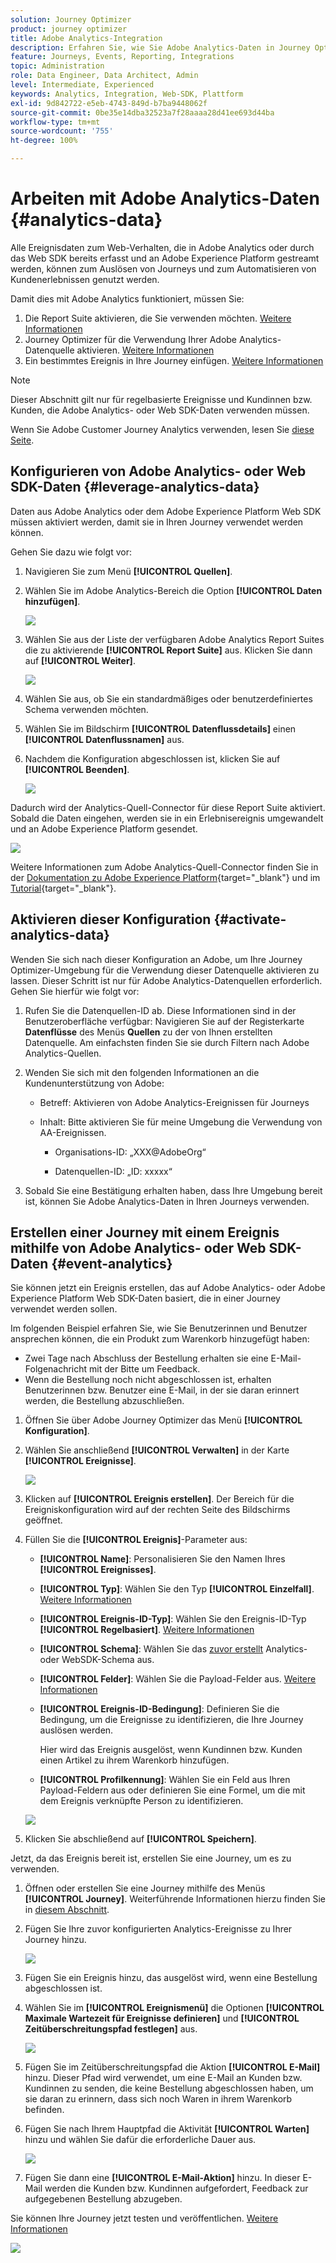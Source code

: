 ```yaml
---
solution: Journey Optimizer
product: journey optimizer
title: Adobe Analytics-Integration
description: Erfahren Sie, wie Sie Adobe Analytics-Daten in Journey Optimizer nutzen.
feature: Journeys, Events, Reporting, Integrations
topic: Administration
role: Data Engineer, Data Architect, Admin
level: Intermediate, Experienced
keywords: Analytics, Integration, Web-SDK, Plattform
exl-id: 9d842722-e5eb-4743-849d-b7ba9448062f
source-git-commit: 0be35e14dba32523a7f28aaaa28d41ee693d44ba
workflow-type: tm+mt
source-wordcount: '755'
ht-degree: 100%

---
```


# Arbeiten mit Adobe Analytics-Daten {#analytics-data}

Alle Ereignisdaten zum Web-Verhalten, die in Adobe Analytics oder durch das Web SDK bereits erfasst und an Adobe Experience Platform gestreamt werden, können zum Auslösen von Journeys und zum Automatisieren von Kundenerlebnissen genutzt werden.

Damit dies mit Adobe Analytics funktioniert, müssen Sie:

1. Die Report Suite aktivieren, die Sie verwenden möchten. [Weitere Informationen](#leverage-analytics-data)
1. Journey Optimizer für die Verwendung Ihrer Adobe Analytics-Datenquelle aktivieren. [Weitere Informationen](#activate-analytics-data)
1. Ein bestimmtes Ereignis in Ihre Journey einfügen. [Weitere Informationen](#event-analytic)

>[!NOTE]
>
>Dieser Abschnitt gilt nur für regelbasierte Ereignisse und Kundinnen bzw. Kunden, die Adobe Analytics- oder Web SDK-Daten verwenden müssen.
> 
>Wenn Sie Adobe Customer Journey Analytics verwenden, lesen Sie [diese Seite](../reports/cja-ajo.md).
>

## Konfigurieren von Adobe Analytics- oder Web SDK-Daten {#leverage-analytics-data}

Daten aus Adobe Analytics oder dem Adobe Experience Platform Web SDK müssen aktiviert werden, damit sie in Ihren Journey verwendet werden können.

Gehen Sie dazu wie folgt vor:

1. Navigieren Sie zum Menü **[!UICONTROL Quellen]**.

1. Wählen Sie im Adobe Analytics-Bereich die Option **[!UICONTROL Daten hinzufügen]**.

   ![](assets/ajo-aa_1.png)

1. Wählen Sie aus der Liste der verfügbaren Adobe Analytics Report Suites die zu aktivierende **[!UICONTROL Report Suite]** aus. Klicken Sie dann auf **[!UICONTROL Weiter]**.

   ![](assets/ajo-aa_2.png)

1. Wählen Sie aus, ob Sie ein standardmäßiges oder benutzerdefiniertes Schema verwenden möchten.

1. Wählen Sie im Bildschirm **[!UICONTROL Datenflussdetails]** einen **[!UICONTROL Datenflussnamen]** aus.

1. Nachdem die Konfiguration abgeschlossen ist, klicken Sie auf **[!UICONTROL Beenden]**.

   ![](assets/ajo-aa_3.png)

Dadurch wird der Analytics-Quell-Connector für diese Report Suite aktiviert. Sobald die Daten eingehen, werden sie in ein Erlebnisereignis umgewandelt und an Adobe Experience Platform gesendet.

![](assets/ajo-aa_4.png)

Weitere Informationen zum Adobe Analytics-Quell-Connector finden Sie in der [Dokumentation zu Adobe Experience Platform](https://experienceleague.adobe.com/docs/experience-platform/sources/connectors/adobe-applications/analytics.html?lang=de){target="_blank"} und im [Tutorial](https://experienceleague.adobe.com/docs/experience-platform/sources/ui-tutorials/create/adobe-applications/analytics.html?lang=de){target="_blank"}.

## Aktivieren dieser Konfiguration {#activate-analytics-data}

Wenden Sie sich nach dieser Konfiguration an Adobe, um Ihre Journey Optimizer-Umgebung für die Verwendung dieser Datenquelle aktivieren zu lassen. Dieser Schritt ist nur für Adobe Analytics-Datenquellen erforderlich. Gehen Sie hierfür wie folgt vor:

1. Rufen Sie die Datenquellen-ID ab. Diese Informationen sind in der Benutzeroberfläche verfügbar: Navigieren Sie auf der Registerkarte **Datenflüsse** des Menüs **Quellen** zu der von Ihnen erstellten Datenquelle. Am einfachsten finden Sie sie durch Filtern nach Adobe Analytics-Quellen.
1. Wenden Sie sich mit den folgenden Informationen an die Kundenunterstützung von Adobe:

   * Betreff: Aktivieren von Adobe Analytics-Ereignissen für Journeys

   * Inhalt: Bitte aktivieren Sie für meine Umgebung die Verwendung von AA-Ereignissen.

      * Organisations-ID: „XXX@AdobeOrg“

      * Datenquellen-ID: „ID: xxxxx“

1. Sobald Sie eine Bestätigung erhalten haben, dass Ihre Umgebung bereit ist, können Sie Adobe Analytics-Daten in Ihren Journeys verwenden.

## Erstellen einer Journey mit einem Ereignis mithilfe von Adobe Analytics- oder Web SDK-Daten {#event-analytics}

Sie können jetzt ein Ereignis erstellen, das auf Adobe Analytics- oder Adobe Experience Platform Web SDK-Daten basiert, die in einer Journey verwendet werden sollen.

Im folgenden Beispiel erfahren Sie, wie Sie Benutzerinnen und Benutzer ansprechen können, die ein Produkt zum Warenkorb hinzugefügt haben:

* Zwei Tage nach Abschluss der Bestellung erhalten sie eine E-Mail-Folgenachricht mit der Bitte um Feedback.
* Wenn die Bestellung noch nicht abgeschlossen ist, erhalten Benutzerinnen bzw. Benutzer eine E-Mail, in der sie daran erinnert werden, die Bestellung abzuschließen.

1. Öffnen Sie über Adobe Journey Optimizer das Menü **[!UICONTROL Konfiguration]**.

1. Wählen Sie anschließend **[!UICONTROL Verwalten]** in der Karte **[!UICONTROL Ereignisse]**.

   ![](assets/ajo-aa_5.png)

1. Klicken auf **[!UICONTROL Ereignis erstellen]**. Der Bereich für die Ereigniskonfiguration wird auf der rechten Seite des Bildschirms geöffnet.

1. Füllen Sie die **[!UICONTROL Ereignis]**-Parameter aus:

   * **[!UICONTROL Name]**: Personalisieren Sie den Namen Ihres **[!UICONTROL Ereignisses]**.
   * **[!UICONTROL Typ]**: Wählen Sie den Typ **[!UICONTROL Einzelfall]**. [Weitere Informationen](../event/about-events.md)
   * **[!UICONTROL Ereignis-ID-Typ]**: Wählen Sie den Ereignis-ID-Typ **[!UICONTROL Regelbasiert]**. [Weitere Informationen](../event/about-events.md#event-id-type)
   * **[!UICONTROL Schema]**: Wählen Sie das [zuvor erstellt](#leverage-analytics-data) Analytics- oder WebSDK-Schema aus.
   * **[!UICONTROL Felder]**: Wählen Sie die Payload-Felder aus. [Weitere Informationen](../event/about-creating.md#define-the-payload-fields)
   * **[!UICONTROL Ereignis-ID-Bedingung]**: Definieren Sie die Bedingung, um die Ereignisse zu identifizieren, die Ihre Journey auslösen werden.

     Hier wird das Ereignis ausgelöst, wenn Kundinnen bzw. Kunden einen Artikel zu ihrem Warenkorb hinzufügen.
   * **[!UICONTROL Profilkennung]**: Wählen Sie ein Feld aus Ihren Payload-Feldern aus oder definieren Sie eine Formel, um die mit dem Ereignis verknüpfte Person zu identifizieren.

   ![](assets/ajo-aa_6.png)

1. Klicken Sie abschließend auf **[!UICONTROL Speichern]**.

Jetzt, da das Ereignis bereit ist, erstellen Sie eine Journey, um es zu verwenden.

1. Öffnen oder erstellen Sie eine Journey mithilfe des Menüs **[!UICONTROL Journey]**. Weiterführende Informationen hierzu finden Sie in [diesem Abschnitt](../building-journeys/journey-gs.md).

1. Fügen Sie Ihre zuvor konfigurierten Analytics-Ereignisse zu Ihrer Journey hinzu.

   ![](assets/ajo-aa_8.png)

1. Fügen Sie ein Ereignis hinzu, das ausgelöst wird, wenn eine Bestellung abgeschlossen ist.

1. Wählen Sie im **[!UICONTROL Ereignismenü]** die Optionen **[!UICONTROL Maximale Wartezeit für Ereignisse definieren]** und **[!UICONTROL Zeitüberschreitungspfad festlegen]** aus.

   ![](assets/ajo-aa_9.png)

1. Fügen Sie im Zeitüberschreitungspfad die Aktion **[!UICONTROL E-Mail]** hinzu. Dieser Pfad wird verwendet, um eine E-Mail an Kunden bzw. Kundinnen zu senden, die keine Bestellung abgeschlossen haben, um sie daran zu erinnern, dass sich noch Waren in ihrem Warenkorb befinden.

1. Fügen Sie nach Ihrem Hauptpfad die Aktivität **[!UICONTROL Warten]** hinzu und wählen Sie dafür die erforderliche Dauer aus.

   ![](assets/ajo-aa_10.png)

1. Fügen Sie dann eine **[!UICONTROL E-Mail-Aktion]** hinzu. In dieser E-Mail werden die Kunden bzw. Kundinnen aufgefordert, Feedback zur aufgegebenen Bestellung abzugeben.

Sie können Ihre Journey jetzt testen und veröffentlichen. [Weitere Informationen](../building-journeys/publishing-the-journey.md)

![](assets/ajo-aa_7.png)
